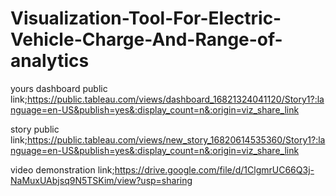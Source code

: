 # Visualization-Tool-For-Electric-Vehicle-Charge-And-Range-of-analytics


yours dashboard public link;https://public.tableau.com/views/dashboard_16821324041120/Story1?:language=en-US&publish=yes&:display_count=n&:origin=viz_share_link


story public link;https://public.tableau.com/views/new_story_16820614535360/Story1?:language=en-US&publish=yes&:display_count=n&:origin=viz_share_link

video demonstration link;https://drive.google.com/file/d/1ClgmrUC66Q3j-NaMuxUAbjsq9N5TSKim/view?usp=sharing
